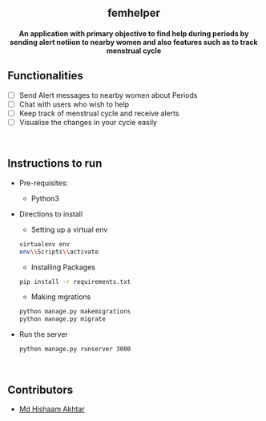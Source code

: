<p align="center">
	<h2 align="center"> femhelper </h2>
	<h4 align="center"> An application with primary objective to find help during periods by sending alert notiion to nearby women and also features such as to track menstrual cycle <h4>
</p>

## Functionalities
- [ ]  Send Alert messages to nearby women about Periods
- [ ]  Chat with users who wish to help
- [ ]  Keep track of menstrual cycle and receive alerts
- [ ]  Visualise the changes in your cycle easily

<br>


## Instructions to run

* Pre-requisites:
	-  Python3

* Directions to install
	- Setting up a virtual env 
	```bash
	virtualenv env
	env\\Scripts\\activate
	```
	- Installing Packages
	```bash
	pip install -r requirements.txt
	```
	- Making mgrations
	```bash
	python manage.py makemigrations
	python manage.py migrate
	````

* Run the server

	```bash
	python manage.py runserver 3000
	```

<br>

## Contributors

* [Md Hishaam Akhtar](https://github.com/mdhishaamakhtar)


